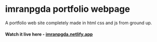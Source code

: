 # imranpgda portfolio webpage

A portfolio web site completely made in html css and js from ground up.

#### Watch it live here - [imranpgda.netlify.app](https://imranpgda.netlify.app/)



